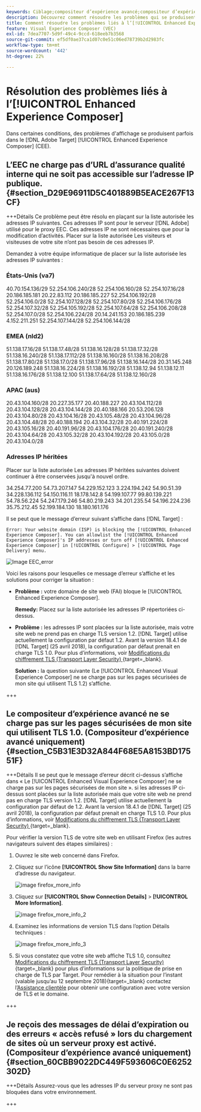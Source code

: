 ```yaml
---
keywords: Ciblage;compositeur d’expérience avancé;compositeur d’expérience visuelle;dépannage compositeur d’expérience avancé;résolution des problèmes
description: Découvrez comment résoudre les problèmes qui se produisent parfois dans  [!DNL Adobe Target] [!UICONTROL Enhanced Experience Composer] (EEC) sous certaines conditions.
title: Comment résoudre les problèmes liés à l’[!UICONTROL Enhanced Experience Composer] ?
feature: Visual Experience Composer (VEC)
exl-id: 7dea7707-5d9f-49c4-9ccd-618eeb7b3568
source-git-commit: ef5df0ae37ca1d07c0e51c06ed78739b2d2983fc
workflow-type: tm+mt
source-wordcount: '442'
ht-degree: 22%

---
```


# Résolution des problèmes liés à l’[!UICONTROL Enhanced Experience Composer]

Dans certaines conditions, des problèmes d&#39;affichage se produisent parfois dans le [!DNL Adobe Target] [!UICONTROL Enhanced Experience Composer] (CEE).

## L’EEC ne charge pas d’URL d’assurance qualité interne qui ne soit pas accessible sur l’adresse IP publique. {#section_D29E96911D5C401889B5EACE267F13CF}


+++Détails
Ce problème peut être résolu en plaçant sur la liste autorisée les adresses IP suivantes. Ces adresses IP sont pour le serveur [!DNL Adobe] utilisé pour le proxy EEC. Ces adresses IP ne sont nécessaires que pour la modification d’activités. Placer sur la liste autorisée Les visiteurs et visiteuses de votre site n’ont pas besoin de ces adresses IP.

Demandez à votre équipe informatique de placer sur la liste autorisée les adresses IP suivantes :

### États-Unis (va7)

40.70.154.136/29
52.254.106.240/28
52.254.106.160/28
52.254.107.16/28
20.186.185.181
20.22.83.112
20.186.185.227
52.254.106.192/28
52.254.106.0/28
52.254.107.128/28
52.254.107.80/28
52.254.106.176/28
52.254.107.32/28
52.254.105.192/28
52.254.107.64/28
52.254.106.208/28
52.254.107.0/28
52.254.106.224/28
20.14.241.153
20.186.185.239
4.152.211.251
52.254.107.144/28
52.254.106.144/28

### EMEA (nld2)

51.138.17.16/28
51.138.17.48/28
51.138.16.128/28
51.138.17.32/28
51.138.16.240/28
51.138.17.112/28
51.138.16.160/28
51.138.16.208/28
51.138.17.80/28
51.138.17.0/28
51.138.17.96/28
51.138.16.144/28
20.31.145.248
20.126.189.248
51.138.16.224/28
51.138.16.192/28
51.138.12.94
51.138.12.11
51.138.16.176/28
51.138.12.100
51.138.17.64/28
51.138.12.160/28

### APAC (aus)

20.43.104.160/28
20.227.35.177
20.40.188.227
20.43.104.112/28
20.43.104.128/28
20.43.104.144/28
20.40.188.166
20.53.206.128
20.43.104.80/28
20.43.104.16/28
20.43.105.48/28
20.43.104.96/28
20.43.104.48/28
20.40.188.194
20.43.104.32/28
20.40.191.224/28
20.43.105.16/28
20.40.191.96/28
20.43.104.176/28
20.40.191.240/28
20.43.104.64/28
20.43.105.32/28
20.43.104.192/28
20.43.105.0/28
20.43.104.0/28

### Adresses IP héritées

Placer sur la liste autorisée Les adresses IP héritées suivantes doivent continuer à être conservées jusqu&#39;à nouvel ordre.

34.254.77.200
54.73.207.147
54.229.152.123
3.224.194.242
54.90.51.39
34.228.136.112
54.150.116.11
18.178.142.8
54.199.107.77
99.80.139.221
54.78.56.224
54.247.179.246
54.80.219.243
34.201.235.54
54.196.224.236
35.75.212.45
52.199.184.130
18.180.161.176

Il se peut que le message d’erreur suivant s’affiche dans [!DNL Target] :

`Error: Your website domain (ISP) is blocking the [!UICONTROL Enhanced Experience Composer]. You can allowlist the [!UICONTROL Enhanced Experience Composer]'s IP addresses or turn off [!UICONTROL Enhanced Experience Composer] in [!UICONTROL Configure] > [!UICONTROL Page Delivery] menu.`

![Image EEC_error](assets/EEC_error.png)

Voici les raisons pour lesquelles ce message d’erreur s’affiche et les solutions pour corriger la situation :

* **Problème :** votre domaine de site web (FAI) bloque le [!UICONTROL Enhanced Experience Composer].

  **Remedy:** Placez sur la liste autorisée les adresses IP répertoriées ci-dessus.

* **Problème :** les adresses IP sont placées sur la liste autorisée, mais votre site web ne prend pas en charge TLS version 1.2. [!DNL Target] utilise actuellement la configuration par défaut 1.2. Avant la version 18.4.1 de [!DNL Target] (25 avril 2018), la configuration par défaut prenait en charge TLS 1.0. Pour plus d’informations, voir [Modifications du chiffrement TLS (Transport Layer Security) &#x200B;](https://experienceleague.adobe.com/docs/target-dev/developer/implementation/tls-transport-layer-security-encryption.html?lang=fr){target=_blank}.

  **Solution :** la question suivante (Le [!UICONTROL Enhanced Visual Experience Composer] ne se charge pas sur les pages sécurisées de mon site qui utilisent TLS 1.2) s’affiche.

+++

## Le compositeur d’expérience avancé ne se charge pas sur les pages sécurisées de mon site qui utilisent TLS 1.0. (Compositeur d’expérience avancé uniquement)  {#section_C5B31E3D32A844F68E5A8153BD17551F}

+++Détails
Il se peut que le message d’erreur décrit ci-dessus s’affiche dans « Le [!UICONTROL Enhanced Visual Experience Composer] ne se charge pas sur les pages sécurisées de mon site ». si les adresses IP ci-dessus sont placées sur la liste autorisée mais que votre site web ne prend pas en charge TLS version 1.2. [!DNL Target] utilise actuellement la configuration par défaut de 1.2. Avant la version 18.4.1 de [!DNL Target] (25 avril 2018), la configuration par défaut prenait en charge TLS 1.0. Pour plus d’informations, voir [Modifications du chiffrement TLS (Transport Layer Security) &#x200B;](https://experienceleague.adobe.com/docs/target-dev/developer/implementation/tls-transport-layer-security-encryption.html?lang=fr){target=_blank}.

Pour vérifier la version TLS de votre site web en utilisant Firefox (les autres navigateurs suivent des étapes similaires) :

1. Ouvrez le site web concerné dans Firefox.
1. Cliquez sur l’icône **[!UICONTROL Show Site Information]** dans la barre d’adresse du navigateur.

   ![image firefox_more_info](assets/firefox_more_info.png)

1. Cliquez sur **[!UICONTROL Show Connection Details]** > **[!UICONTROL More Information]**.

   ![image firefox_more_info_2](assets/firefox_more_info_2.png)

1. Examinez les informations de version TLS dans l’option Détails techniques :

   ![image firefox_more_info_3](assets/firefox_more_info_3.png)

1. Si vous constatez que votre site web affiche TLS 1.0, consultez [Modifications du chiffrement TLS (Transport Layer Security)](https://experienceleague.adobe.com/docs/target-dev/developer/implementation/tls-transport-layer-security-encryption.html?lang=fr){target=_blank} pour plus d’informations sur la politique de prise en charge de TLS par Target. Pour remédier à la situation pour l’instant (valable jusqu’au 12 septembre 2018){target=_blank} contactez l’[Assistance clientèle](/help/main/cmp-resources-and-contact-information.md#reference_ACA3391A00EF467B87930A450050077C) pour obtenir une configuration avec votre version de TLS et le domaine.

+++

## Je reçois des messages de délai d’expiration ou des erreurs « accès refusé » lors du chargement de sites où un serveur proxy est activé. (Compositeur d’expérience avancé uniquement)  {#section_60CBB9022DC449F593606C0E6252302D}

+++Détails
Assurez-vous que les adresses IP du serveur proxy ne sont pas bloquées dans votre environnement.

+++
